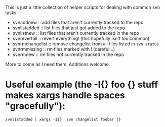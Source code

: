 This is just a little collection of helper scripts for dealing with common svn
tasks.

+ svnaddnew ::  add files that aren't currently tracked to the repo
+ svnlistadded :: list files that just got added to the repo
+ svnlistnew :: list files that aren't currently tracked in the repo
+ svnrevertall :: revert everything! (this hopefully isn't too common)
+ svnrmchangelist :: remove changelist from all files listed in `svn status`
+ svnrmmissing :: rm files marked with ! (careful...)
+ svnrmnew :: rm files not currently tracked in the repo

More to come as I need them. Additions welcome.

Useful example (the -I{} foo {} stuff makes xargs handle spaces "gracefully"):
=======

`svnlistadded | xargs -I{}  svn changelist foobar {}`

